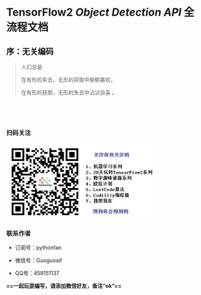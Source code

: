 # TensorFlow2 *Object Detection API* 全流程文档



## 序：无关编码



> 人们总是
>
> 在有形的失去，无形的获取中郁郁寡欢，
>
> 在有形的获取，无形的失去中沾沾自喜 。

​                                   





​                                                                   



### 扫码关注

<img src="figure/0.jpg" style="zoom:80%;" />

### 联系作者

+ 订阅号：pythonfan

+ 微信号：Guoguoaif

+ QQ号：459151137



**==一起玩耍编写，请添加微信好友，备注“ok”==**






